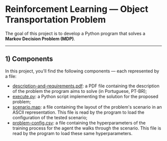 # Reinforcement Learning — Object Transportation Problem

The goal of this project is to develop a Python program that solves a **Markov Decision Problem (MDP)**.

-----

## 1) Components

In this project, you'll find the following components — each represented by a file:

- [description-and-requirements.pdf](./description-and-requirements.pdf): a PDF file containing the description of the problem the program aims to solve (in Portuguese, PT-BR);
- [execute.py](./execute.py): a Python script implementing the solution for the proposed problem;
- [scenario.map](./scenario.map): a file containing the layout of the problem's scenario in an ASCII representation. This file is read by the program to load the configuration of the tested scenario;
- [problem-config.csv](./problem-config.csv): a file containing the hyperparameters of the training process for the agent the walks through the scenario. This file is read by the program to load these same hyperparameters.
